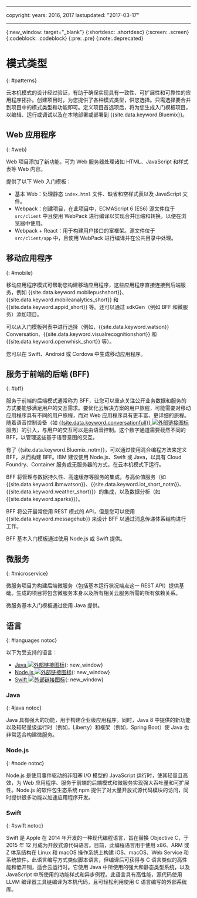 
---

copyright:
  years: 2016, 2017
lastupdated: "2017-03-17"

---
{:new_window: target="_blank"}
{:shortdesc: .shortdesc}
{:screen: .screen}
{:codeblock: .codeblock}
{:pre: .pre}
{:note:.deprecated}

# 模式类型
{: #patterns}

云本机模式的设计经过验证，有助于确保实现具有一致性、可扩展性和可靠性的应用程序拓扑。创建项目时，为您提供了各种模式类型，供您选择。只需选择要合并到项目中的模式类型和功能即可。定义项目首选项后，将为您生成入门模板项目，以编辑、运行或调试以及在本地部署或部署到 {{site.data.keyword.Bluemix}}。

## Web 应用程序
{: #web}

Web 项目添加了新功能，可为 Web 服务器处理诸如 HTML、JavaScript 和样式表等 Web 内容。

提供了以下 Web 入门模板：

* 基本 Web：处理静态 `index.html` 文件、缺省和空样式表以及 JavaScript 文件。
* Webpack：创建项目，在此项目中，ECMAScript 6 (ES6) 源文件位于 `src/client` 中且使用 WebPack 进行编译以实现合并压缩和转换，以便在浏览器中使用。
* Webpack + React：用于构建用户接口的富框架。源文件位于 `src/client/app` 中，且使用 WebPack 进行编译并在公共目录中处理。


## 移动应用程序
{: #mobile}

移动应用程序模式可帮助您构建移动应用程序，这些应用程序直接连接到后端服务，例如 {{site.data.keyword.mobilepushshort}}、{{site.data.keyword.mobileanalytics_short}} 和 {{site.data.keyword.appid_short}} 等。还可以通过 sdkGen（例如 BFF 和微服务）添加项目。

可以从入门模板列表中进行选择（例如，{{site.data.keyword.watson}} Conversation、{{site.data.keyword.visualrecognitionshort}} 和 {{site.data.keyword.openwhisk_short}} 等）。

您可以在 Swift、Android 或 Cordova 中生成移动应用程序。


## 服务于前端的后端 (BFF)
{: #bff}

服务于前端的后端模式通常称为 BFF，让您可以重点关注公开业务数据和服务的方式要能够满足用户的交互需求。要优化云解决方案的用户旅程，可能需要对移动应用程序具有不同的用户旅程，而对 Web 应用程序具有更丰富、更详细的旅程。随着语音控制设备（如 [{{site.data.keyword.conversationfull}} ![外部链接图标](../icons/launch-glyph.svg "外部链接图标")](https://www.ibm.com/watson/developercloud/conversation.html) 服务）的引入，与用户的交互可以是由语音控制。这个数字通道需要截然不同的 BFF，以管理这些基于语音意图的交互。

有了 {{site.data.keyword.Bluemix_notm}}，可以通过使用混合编程方法来定义 BFF，从而构建 BFF。IBM 建议使用 Node.js、Swift 或 Java，以具有 Cloud Foundry、Container 服务或无服务器的方式，在云本机模式下运行。

BFF 将管理与数据持久性、高速缓存等服务的集成，与高价值服务（如 {{site.data.keyword.ibmwatson}}、{{site.data.keyword.iot_short_notm}}、{{site.data.keyword.weather_short}}）的集成，以及数据分析（如 {{site.data.keyword.sparks}}）。

BFF 将公开最常使用 REST 模式的 API，但是您可以使用 {{site.data.keyword.messagehub}} 来设计 BFF 以通过消息传递体系结构进行工作。

BFF 基本入门模板通过使用 Node.js 或 Swift 提供。


## 微服务
{: #microservice}

微服务项目为构建后端微服务（包括基本运行状况端点这一 REST API）提供基础。生成的项目将包含微服务本身以及所有相关云服务所需的所有依赖关系。

微服务基本入门模板通过使用 Java 提供。

<!--
## Other
{: #other}

The Other pattern represents a project that consists of only the language-specific server-side web framework. It has all the other file assets to work with the project, such as needed libraries and config files.

Content to be provided by Karl Bishop.
-->


## 语言
{: #languages notoc}

以下为受支持的语言：

   * [Java ![外部链接图标](../icons/launch-glyph.svg "外部链接图标")](../runtimes/liberty/getting-started.html){: new_window}
   * [Node.js ![外部链接图标](../icons/launch-glyph.svg "外部链接图标")](../runtimes/nodejs/getting-started.html){: new_window}
   * [Swift ![外部链接图标](../icons/launch-glyph.svg "外部链接图标")](../runtimes/swift/getting-started.html){: new_window}


### Java
{: #java notoc}

Java 具有强大的功能，用于构建企业级应用程序。同时，Java 8 中提供的新功能以及较轻量级运行时（例如，Liberty）和框架（例如，Spring Boot）使 Java 也非常适合构建微服务。


### Node.js
{: #node notoc}

Node.js 是使用事件驱动的非阻塞 I/O 模型的 JavaScript 运行时，使其轻量且高效，为 Web 应用程序、服务于前端的后端模式和微服务实现强大吞吐量和可扩展性。Node.js 的软件包生态系统 npm 提供了对大量开放式源代码模块的访问，同时提供很多功能以加速应用程序开发。


### Swift
{: #swift notoc}

Swift 是 Apple 在 2014 年开发的一种现代编程语言，旨在替换 Objective C，于 2015 年 12 月成为开放式源代码语言。目前，此编程语言用于使用 x86、ARM 或 Z 体系结构在 Linux 和 macOS 操作系统上构建 iOS、macOS、Web Service 和系统软件。此语言编写方式类似脚本语言，但编译后可获得与 C 语言类似的高性能和低开销，适合云运行时。它使用 Java 中所使用的强大和静态类型系统，以及 JavaScript 中所使用的功能样式和异步例程。此语言具有高性能，源代码使用 LLVM 编译器工具链编译为本机代码，且可轻松利用使用 C 语言编写的外部系统库。
